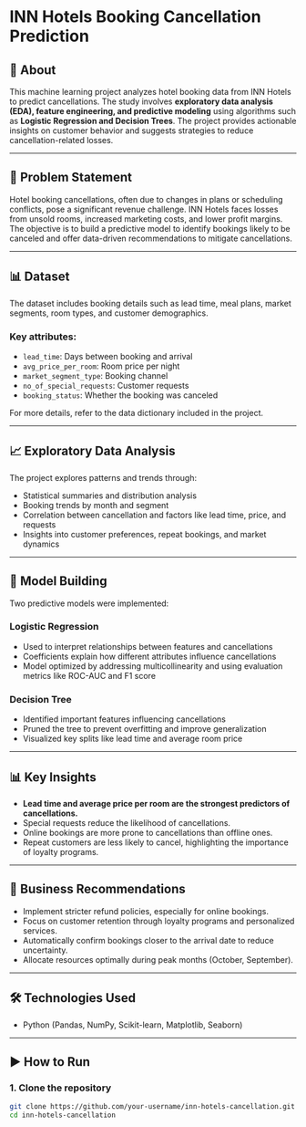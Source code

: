 # INN Hotels Booking Cancellation Prediction

## 📖 About
This machine learning project analyzes hotel booking data from INN Hotels to predict cancellations. The study involves **exploratory data analysis (EDA), feature engineering, and predictive modeling** using algorithms such as **Logistic Regression and Decision Trees**. The project provides actionable insights on customer behavior and suggests strategies to reduce cancellation-related losses.

---

## 🎯 Problem Statement
Hotel booking cancellations, often due to changes in plans or scheduling conflicts, pose a significant revenue challenge. INN Hotels faces losses from unsold rooms, increased marketing costs, and lower profit margins. The objective is to build a predictive model to identify bookings likely to be canceled and offer data-driven recommendations to mitigate cancellations.

---

## 📊 Dataset
The dataset includes booking details such as lead time, meal plans, market segments, room types, and customer demographics.

### Key attributes:
- `lead_time`: Days between booking and arrival
- `avg_price_per_room`: Room price per night
- `market_segment_type`: Booking channel
- `no_of_special_requests`: Customer requests
- `booking_status`: Whether the booking was canceled

For more details, refer to the data dictionary included in the project.

---

## 📈 Exploratory Data Analysis
The project explores patterns and trends through:
- Statistical summaries and distribution analysis
- Booking trends by month and segment
- Correlation between cancellation and factors like lead time, price, and requests
- Insights into customer preferences, repeat bookings, and market dynamics

---

## 🤖 Model Building
Two predictive models were implemented:

### Logistic Regression
- Used to interpret relationships between features and cancellations
- Coefficients explain how different attributes influence cancellations
- Model optimized by addressing multicollinearity and using evaluation metrics like ROC-AUC and F1 score

### Decision Tree
- Identified important features influencing cancellations
- Pruned the tree to prevent overfitting and improve generalization
- Visualized key splits like lead time and average room price

---

## 📊 Key Insights
- **Lead time and average price per room are the strongest predictors of cancellations.**
- Special requests reduce the likelihood of cancellations.
- Online bookings are more prone to cancellations than offline ones.
- Repeat customers are less likely to cancel, highlighting the importance of loyalty programs.

---

## 📌 Business Recommendations
- Implement stricter refund policies, especially for online bookings.
- Focus on customer retention through loyalty programs and personalized services.
- Automatically confirm bookings closer to the arrival date to reduce uncertainty.
- Allocate resources optimally during peak months (October, September).

---

## 🛠 Technologies Used
- Python (Pandas, NumPy, Scikit-learn, Matplotlib, Seaborn)
  
---

## ▶ How to Run

### 1. Clone the repository
```bash
git clone https://github.com/your-username/inn-hotels-cancellation.git
cd inn-hotels-cancellation
